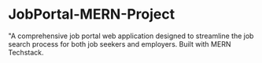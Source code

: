 # JobPortal-MERN-Project
"A comprehensive job portal web application designed to streamline the job search process for both job seekers and employers. Built with MERN Techstack.

